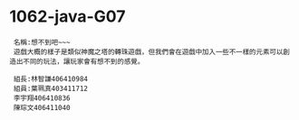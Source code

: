 # 1062-java-G07
     名稱:想不到吧~~~
     遊戲大概的樣子是類似神魔之塔的轉珠遊戲，但我們會在遊戲中加入一些不一樣的元素可以創造出不同的玩法，讓玩家會有想不到的感覺。
     
     組長:林智謙406410984
     組員:葉珮真403411712
     李宇翔406410836
     陳琮文406411040
